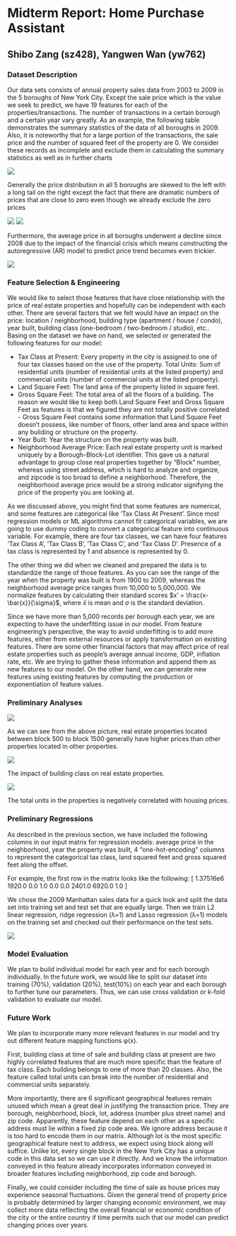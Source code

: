 # Midterm Report: Home Purchase Assistant
## Shibo Zang (sz428), Yangwen Wan (yw762)

### Dataset Description
Our data sets consists of annual property sales data from 2003 to 2009 in the 5 boroughs of New York City. Except the sale price which is the value we seek to predict, we have 19 features for each of the properties/transactions. The number of transactions in a certain borough and a certain year vary greatly. As an example, the following table demonstrates the summary statistics of the data of all boroughs in 2009. Also, it is noteworthy that for a large portion of the transactions, the sale price and the number of squared feet of the property are 0. We consider these records as incomplete and exclude them in calculating the summary statistics as well as in further charts  

<img src="https://github.com/AaronZang/ORIE4741-Home-Purchase-Assistance/blob/master/image/Summary%20Statistics%20for%202009%20Transactions.png">

Generally the price distribution in all 5 boroughs are skewed to the left with a long tail on the right except the fact that there are dramatic numbers of prices that are close to zero even though we already exclude the zero prices  

<img src="https://github.com/AaronZang/ORIE4741-Home-Purchase-Assistance/blob/master/image/Properties%20in%20Manhattan.png">
<img src="https://github.com/AaronZang/ORIE4741-Home-Purchase-Assistance/blob/master/image/Properties%20in%20Brooklyn.png">

Furthermore, the average price in all boroughs underwent a decline since 2008 due to the impact of the financial crisis which means constructing the autoregressive (AR) model to predict price trend becomes even trickier.  

<img src="https://github.com/AaronZang/ORIE4741-Home-Purchase-Assistance/blob/master/image/ar.png">

### Feature Selection & Engineering
We would like to select those features that have close relationship with the price of real estate properties and hopefully can be independent with each other. There are several factors that we felt would have an impact on the price: location / neighborhood, building type (apartment / house / condo), year built, building class (one-bedroom / two-bedroom / studio), etc.. Basing on the dataset we have on hand, we selected or generated the following features for our model:

- Tax Class at Present: Every property in the city is assigned to one of four tax classes based on the use of the property.
Total Units: Sum of residential units (number of residential units at the listed property) and commercial units (number of commercial units at the listed property).
- Land Square Feet: The land area of the property listed in square feet.
- Gross Square Feet: The total area of all the floors of a building. The reason we would like to keep both Land Square Feet and Gross Square Feet as features is that we figured they are not totally positive correlated - Gross Square Feet contains some information that Land Square Feet doesn’t possess, like number of floors, other land area and space within any building or structure on the property.
- Year Built: Year the structure on the property was built.
- Neighborhood Average Price: Each real estate property unit is marked uniquely by a Borough-Block-Lot identifier. This gave us a natural advantage to group close real properties together by “Block” number, whereas using street address, which is hard to analyze and organize, and zipcode is too broad to define a neighborhood. Therefore, the neighborhood average price would be a strong indicator signifying the price of the property you are looking at.  

As we discussed above, you might find that some features are numerical, and some features are categorical like ‘Tax Class At Present’. Since most regression models or ML algorithms cannot fit categorical variables, we are going to use dummy coding to convert a categorical feature into continuous variable. For example, there are four tax classes, we can have four features ‘Tax Class A’, ‘Tax Class B’, ‘Tax Class C’, and ‘Tax Class D’. Presence of a tax class is represented by 1 and absence is represented by 0.  

The other thing we did when we cleaned and prepared the data is to standardize the range of those features. As you can see the range of the year when the property was built is from 1900 to 2009, whereas the neighborhood average price ranges from 10,000 to 5,000,000. We normalize features by calculating their standard scores $x’ = \frac{x-\bar{x}}{\sigma}$, where $\bar{x}$ is mean and $\sigma$ is the standard deviation.  

Since we have more than 5,000 records per borough each year, we are expecting to have the underfitting issue in our model. From feature engineering’s perspective, the way to avoid underfitting is to add more features, either from external resources or apply transformation on existing features. There are some other financial factors that may affect price of real estate properties such as people’s average annual income, GDP, inflation rate, etc. We are trying to gather these information and append them as new features to our model. On the other hand, we can generate new features using existing features by computing the production or exponentiation of feature values.

### Preliminary Analyses
<img src="https://github.com/AaronZang/ORIE4741-Home-Purchase-Assistance/blob/master/image/Housing%20Price%20-%20Block.png">  

As we can see from the above picture, real estate properties located between block 500 to block 1500 generally have higher prices than other properties located in other properties.  

<img src="https://github.com/AaronZang/ORIE4741-Home-Purchase-Assistance/blob/master/image/Housing%20Price%20-%20Building%20Class.png">   

The impact of building class on real estate properties.  

<img src="https://github.com/AaronZang/ORIE4741-Home-Purchase-Assistance/blob/master/image/Housing%20Price%20-%20Total%20Units.png">  

The total units in the properties is negatively correlated with housing prices.

### Preliminary Regressions
As described in the previous section, we have included the following columns in our input matrix for regression models: average price in the neighborhood, year the property was built, 4 “one-hot-encoding” columns to represent the categorical tax class, land squared feet and gross squared feet along the offset. 

For example, the first row in the matrix looks like the following: [ 1.37516e6  1920.0  0.0  1.0  0.0  0.0   2401.0   6920.0  1.0 ]

We chose the 2009 Manhattan sales data for a quick look and split the data set into training set and test set that are equally large. Then we train L2 linear regression, ridge regression (λ=1) and Lasso regression (λ=1) models on the training set and checked out their performance on the test sets.

<img src="https://github.com/AaronZang/ORIE4741-Home-Purchase-Assistance/blob/master/image/result.PNG">  

### Model Evaluation
We plan to build individual model for each year and for each borough individually. In the future work, we would like to split our dataset into training (70%), validation (20%), test(10%) on each year and each borough to further tune our parameters. Thus, we can use cross validation or k-fold validation to evaluate our model.

### Future Work
We plan to incorporate many more relevant features in our model and try out different feature mapping functions φ(x).

First, building class at time of sale and building class at present are two highly correlated features that are much more specific than the feature of tax class. Each building belongs to one of more than 20 classes. Also, the feature called total units can break into the number of residential and commercial units separately. 

More importantly, there are 6 significant geographical features remain unused which mean a great deal in justifying the transaction price. They are borough, neighborhood, block, lot, address (number plus street name) and zip code. Apparently, these feature depend on each other as a specific address must lie within a fixed zip code area. We ignore address because it is too hard to encode them in our matrix. Although lot is the most specific geographical feature next to address, we expect using block along will suffice. Unlike lot, every single block in the New York City has a unique code in this data set so we can use it directly. And we know the information conveyed in this feature already incorporates information conveyed in broader features including neighborhood, zip code and borough. 

Finally, we could consider including the time of sale as house prices may experience seasonal fluctuations. Given the general trend of property price is probably determined by larger changing economic environment, we may collect more data reflecting the overall financial or economic condition of the city or the entire country if time permits such that our model can predict changing prices over years.
